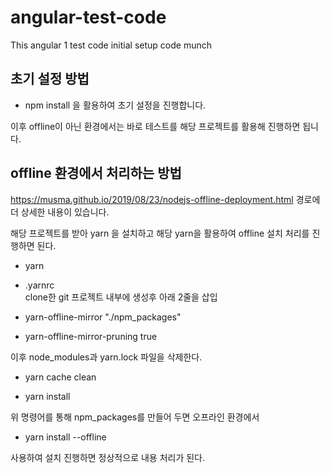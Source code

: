 # angular-test-code
This angular 1 test code initial setup code munch

## 초기 설정 방법
- npm install
을 활용하여 초기 설정을 진행합니다.

이후 offline이 아닌 환경에서는 바로 테스트를 해당 프로젝트를 활용해 진행하면 됩니다.

## offline 환경에서 처리하는 방법
<a href="https://musma.github.io/2019/08/23/nodejs-offline-deployment.html">https://musma.github.io/2019/08/23/nodejs-offline-deployment.html</a> 경로에 더 상세한 내용이 있습니다.

해당 프로젝트를 받아 yarn 을 설치하고 해당 yarn을 활용하여 offline 설치 처리를 진행하면 된다.

- yarn <br/>
- .yarnrc <br/>
clone한 git 프로젝트 내부에 생성후 아래 2줄을 삽입 <br/>

- yarn-offline-mirror "./npm_packages"
- yarn-offline-mirror-pruning true

이후 node_modules과 yarn.lock 파일을 삭제한다.

- yarn cache clean

- yarn install

위 명령어를 통해 npm_packages를 만들어 두면 오프라인 환경에서 
- yarn install --offline

사용하여 설치 진행하면 정상적으로 내용 처리가 된다.
